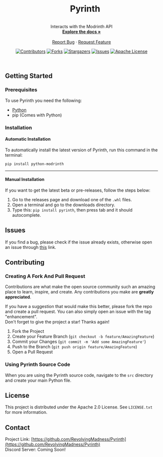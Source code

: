 <div align="center">

<div id="user-content-toc">
  <ul>
    <summary><h1 style="display: inline-block;">Pyrinth</h1></summary>
  </ul>
</div>

  <p align="center">
    Interacts with the Modrinth API
    <br />
    <a href="https://github.com/RevolvingMadness/Pyrinth"><strong>Explore the docs »</strong></a>
    <br />
    <br />
    <a href="https://github.com/RevolvingMadness/Pyrinth/issues">Report Bug</a>
    ·
    <a href="https://github.com/RevolvingMadness/Pyrinth/issues">Request Feature</a>
  </p>

[![Contributors][contributors-shield]][contributors-url]
[![Forks][forks-shield]][forks-url]
[![Stargazers][stars-shield]][stars-url]
[![Issues][issues-shield]][issues-url]
[![Apache License][license-shield]][license-url]
</div>
<br />


## Getting Started

### Prerequisites

To use Pyrinth you need the following:
- [Python](https://www.python.org/downloads)
- pip (Comes with Python)

### Installation

#### Automatic Installation

To automatically install the latest version of Pyrinth, run this command in the terminal:
```sh
pip install python-modrinth
```
---

#### Manual Installation
If you want to get the latest beta or pre-releases, follow the steps below:
1. Go to the releases page and download one of the `.whl` files.
2. Open a terminal and go to the downloads directory.
3. Type this: `pip install pyrinth`, then press tab and it should autocomplete.

## Issues

If you find a bug, please check if the issue already exists, otherwise open an issue through [this](https://github.com/RevolvingMadness/Pyrinth/issues) link.



## Contributing

### Creating A Fork And Pull Request
Contributions are what make the open source community such an amazing place to learn, inspire, and create. Any contributions you make are **greatly appreciated**.

If you have a suggestion that would make this better, please fork the repo and create a pull request. You can also simply open an issue with the tag "enhancement".  
Don't forget to give the project a star! Thanks again!

1. Fork the Project
2. Create your Feature Branch (`git checkout -b feature/AmazingFeature`)
3. Commit your Changes (`git commit -m 'Add some AmazingFeature'`)
4. Push to the Branch (`git push origin feature/AmazingFeature`)
5. Open a Pull Request

### Using Pyrinth Source Code
When you are using the Pyrinth source code, navigate to the `src` directory and create your main Python file.





## License

This project is distributed under the Apache 2.0 License. See `LICENSE.txt` for more information.

## Contact

Project Link: [https://github.com/RevolvingMadness/Pyrinth](https://github.com/RevolvingMadness/Pyrinth)  
Discord Server: Coming Soon!



[contributors-shield]: https://img.shields.io/github/contributors/RevolvingMadness/Pyrinth.svg?style=for-the-badge
[contributors-url]: https://github.com/RevolvingMadness/Pyrinth/graphs/contributors
[forks-shield]: https://img.shields.io/github/forks/RevolvingMadness/Pyrinth.svg?style=for-the-badge
[forks-url]: https://github.com/RevolvingMadness/Pyrinth/network/members
[stars-shield]: https://img.shields.io/github/stars/RevolvingMadness/Pyrinth.svg?style=for-the-badge
[stars-url]: https://github.com/RevolvingMadness/Pyrinth/stargazers
[issues-shield]: https://img.shields.io/github/issues/RevolvingMadness/Pyrinth.svg?style=for-the-badge
[issues-url]: https://github.com/RevolvingMadness/Pyrinth/issues
[license-shield]: https://img.shields.io/github/license/RevolvingMadness/Pyrinth.svg?style=for-the-badge
[license-url]: https://github.com/RevolvingMadness/Pyrinth/LICENSE.txt
